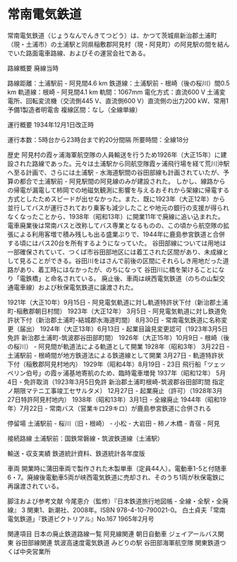 # 常南電気鉄道

常南電気鉄道（じょうなんでんきてつどう）は、かつて茨城県新治郡土浦町（現・土浦市）の土浦駅と同県稲敷郡阿見村（現・阿見町）の阿見駅の間を結んでいた路面電車路線、およびその運営会社である。

路線概要
廃線当時

路線距離：土浦駅前 - 阿見間4.6 km
鉄道線：土浦駅前 - 根崎（後の桜川）間0.5 km
軌道線：根崎 - 阿見間4.1 km
軌間：1067mm
電化方式：直流600 V
土浦変電所、回転変流機（交流側445 V、直流側600 V）直流側の出力200 kW、常用1予備1製造者明電舎
複線区間：なし（全線単線）

運行概要
1934年12月1日改正時

運行本数：5時台から23時台まで約20分間隔
所要時間：全線18分

歴史
阿見村の霞ヶ浦海軍航空隊の人員輸送を行うため1926年（大正15年）に建設された路線であった。元々は土浦駅から同航空隊霞ヶ浦飛行場を経て荒川沖駅へ至る計画で、さらには土浦駅 - 水海道駅間の谷田部線も計画されていたが、予算の都合で土浦駅前 - 阿見駅間の阿見線のみが建設された。
しかし、線路からの帰電が漏電して柿岡での地磁気観測に影響を与えるおそれから架線に帰電する方式としたためスピードが出せなかった。また、既に1923年（大正12年）から並行してバスが運行されており乗客も減少したことや地元の銀行の支援が得られなくなったことから、1938年（昭和13年）に開業11年で廃線に追い込まれた。電車廃業後は常南バスと改称してバス専業となるものの、この頃から航空隊の拡張による利用客増で積み残しも出る盛業ぶりで、1944年に鹿島参宮鉄道と合併する頃にはバス20台を所有するようになっていた。
谷田部線については用地は一部確保されていて、つくば市谷田部地区には着工された区間があり、未成線として見ることができる。谷田川をはさんで前後の区間にそれらしき用地だった道路があり、着工時にはなかったが、のちになって 谷田川に橋を架けることになり「電鉄橋」と命名されている。
廃止後、車両は峡西電気鉄道（のちの山梨交通電車線）および秋保電気鉄道に譲渡された。

1921年（大正10年）9月15日 - 阿見電気軌道に対し軌道特許状下付（新治郡土浦町-稲敷郡朝日村間）
1923年（大正12年）
3月5日 - 阿見電気軌道に対し鉄道免許状下付（新治郡土浦町-結城郡水海道町間）
8月30日 - 常南電気鉄道に名称変更（届出）
1924年（大正13年）6月13日 - 起業目論見変更認可（1923年3月5日免許 新治郡土浦町-筑波郡谷田部町間）
1926年（大正15年）10月9日 - 根崎（後の桜川） - 阿見間が軌道法による軌道として開業
1928年（昭和3年）
3月22日 - 土浦駅前 - 根崎間が地方鉄道法による鉄道線として開業
3月27日 - 軌道特許状下付（稲敷郡阿見村地内）
1929年（昭和4年）8月19日 - 23日 飛行船「ツェッペリン伯号」の霞ヶ浦基地寄航のため、臨時電車増発
1937年（昭和12年）
5月4日 - 免許取消（1923年3月5日免許 新治郡土浦町根崎-筑波郡谷田部町間 指定ノ期限マテニ工事竣工セサルタメ）
12月27日 - 起業廃止（許可）（1928年3月27日特許阿見村地内）
1938年（昭和13年）3月1日 - 全線廃止
1944年（昭和19年）7月22日 - 常南バス（営業キロ29キロ）が鹿島参宮鉄道に合併される

停留場
土浦駅前 - 桜川（旧・根崎） - 小松 - 大岩田 - 柿ノ木橋 - 青宿 - 阿見

接続路線
土浦駅前：国鉄常磐線・筑波鉄道線（土浦駅）

輸送・収支実績
鉄道統計資料、鉄道統計各年度版

車両
開業時に蒲田車両で製作された木製単車（定員44人）。電動車1-5と付随車6・7。廃線後電動車5両が峡西電気鉄道に売却され、そのうち1両が秋保電鉄に再譲渡されている。

脚注および参考文献
今尾恵介（監修）『日本鉄道旅行地図帳 - 全線・全駅・全廃線』 3 関東1、新潮社、2008年。ISBN 978-4-10-790021-0。 
白土貞夫「常南電気鉄道」『鉄道ピクトリアル』No.167 1965年2月号

関連項目
日本の廃止鉄道路線一覧
阿見線関連
朝日自動車
ジェイアールバス関東
谷田部線関連
筑波高速度電気鉄道
みどりの駅
谷田部海軍航空隊
関東鉄道つくば中央営業所